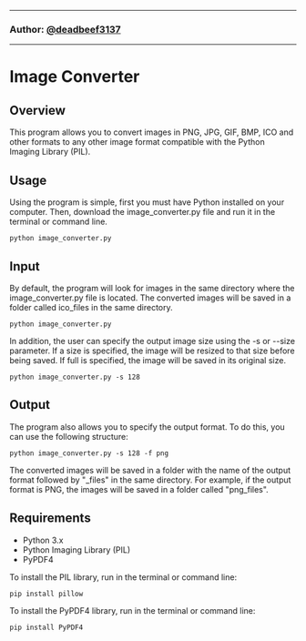 ***
### Author: [@deadbeef3137](https://github.com/deadbeef3137)
***

# Image Converter

## Overview
This program allows you to convert images in PNG, JPG, GIF, BMP, ICO and other formats to any other image format compatible with the Python Imaging Library (PIL).

## Usage
Using the program is simple, first you must have Python installed on your computer. Then, download the image_converter.py file and run it in the terminal or command line.
```
python image_converter.py
```

## Input
By default, the program will look for images in the same directory where the image_converter.py file is located. The converted images will be saved in a folder called ico_files in the same directory.

```
python image_converter.py
```

In addition, the user can specify the output image size using the -s or --size parameter. If a size is specified, the image will be resized to that size before being saved. If full is specified, the image will be saved in its original size.

```
python image_converter.py -s 128
```

## Output
The program also allows you to specify the output format. To do this, you can use the following structure:
```
python image_converter.py -s 128 -f png
```

The converted images will be saved in a folder with the name of the output format followed by "_files" in the same directory. For example, if the output format is PNG, the images will be saved in a folder called "png_files".

## Requirements
- Python 3.x
- Python Imaging Library (PIL)
- PyPDF4

To install the PIL library, run in the terminal or command line:

```
pip install pillow
```

To install the PyPDF4 library, run in the terminal or command line:

```
pip install PyPDF4
```
